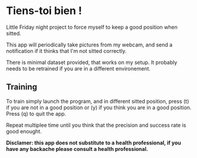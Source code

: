 # Tiens-toi bien !

Little Friday night project to force myself to keep a good position when
sitted.

This app will periodically take pictures from my webcam, and send a
notification if it thinks that I'm not sitted correctly.


There is minimal dataset provided, that works on my setup. It probably needs to
be retrained if you are in a different environement.


## Training

To train simply launch the program, and in different sitted position, press (t)
if you are not in a good position or (y) if you think you are in a good
position. Press (q) to quit the app.

Repeat multiplee time until you think that the precision and success rate is
good enought.


**Disclamer: this app does not substitute to a health professional, if you have
any backache please consult a health professional.**

